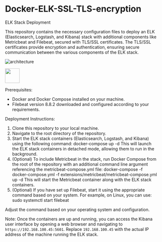 # Docker-ELK-SSL-TLS-encryption
ELK Stack Deployment

This repository contains the necessary configuration files to deploy an ELK (Elasticsearch, Logstash, and Kibana) stack with additional components like Metricbeat and Filebeat, secured with TLS/SSL certificates. The TLS/SSL certificates provide encryption and authentication, ensuring secure communication between the various components of the ELK stack.


![architecture](https://github.com/IoannaMarina/Docker-ELK-SSL-TLS-encryption/assets/56870509/af173833-92f9-4621-8ff4-9aa3903f57f8)

<img src="[https://github.com/favicon.ico](https://github.com/IoannaMarina/Docker-ELK-SSL-TLS-encryption/assets/56870509/af173833-92f9-4621-8ff4-9aa3903f57f8)" width="48">

Prerequisites:
- Docker and Docker Compose installed on your machine.
- Filebeat version 8.8.2 downloaded and configured according to your requirements.

Deployment Instructions:
1. Clone this repository to your local machine.
2. Navigate to the root directory of the repository.
3. Start the ELK stack containers (Elasticsearch, Logstash, and Kibana) using the following command:
   docker-compose up -d
This will launch the ELK stack containers in detached mode, allowing them to run in the background.
4. (Optional) To include Metricbeat in the stack, run Docker Compose from the root of the repository with an additional command line argument referencing the metricbeat-compose.yml file:
   docker-compose -f docker-compose.yml -f extensions/metricbeat/metricbeat-compose.yml up -d
This will start the Metricbeat container along with the ELK stack containers.
5. (Optional) If you have set up Filebeat, start it using the appropriate command based on your system. For example, on Linux, you can use:
   sudo systemctl start filebeat

Adjust the command based on your operating system and configuration.

Note: Once the containers are up and running, you can access the Kibana user interface by opening a web browser and navigating to `https://192.168.100.45:5601`. Replace `192.168.100.45` with the actual IP address of the machine running the ELK stack.
